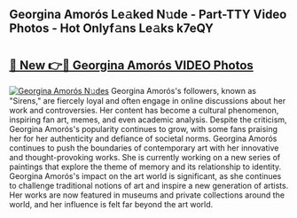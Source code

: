 ## Georgina Amorós Le𝚊ked N𝚞de - Part-TTY Video Photos - Hot Onlyf𝚊ns Le𝚊ks k7eQY

# <h2><a href="http://ab33695.deff.icu/?id=Georgina+Amor%c3%b3s">🔗 New 👉🔴 Georgina Amorós VIDEO Photos</a></h2>

[![Georgina Amorós N𝚞des](https://i.imgur.com/rIISA9y.gif)](http://ab33695.deff.icu/?id=Georgina+Amor%c3%b3s)
Georgina Amorós's followers, known as "Sirens," are fiercely loyal and often engage in online discussions about her work and controversies. Her content has become a cultural phenomenon, inspiring fan art, memes, and even academic analysis. Despite the criticism, Georgina Amorós's popularity continues to grow, with some fans praising her for her authenticity and defiance of societal norms. Georgina Amorós continues to push the boundaries of contemporary art with her innovative and thought-provoking works. She is currently working on a new series of paintings that explore the theme of memory and its relationship to identity. Georgina Amorós's impact on the art world is significant, as she continues to challenge traditional notions of art and inspire a new generation of artists. Her works are now featured in museums and private collections around the world, and her influence is felt far beyond the art world.
